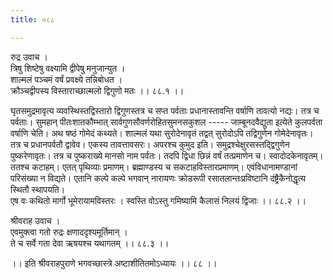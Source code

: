 ```yaml
---
title: ०८८

---
```

रुद्र उवाच ।  
त्रिषु शिष्टेषु वक्ष्यामि द्वीपेषु मनुजान्युत ।  
शाल्मलं पञ्चमं वर्षं प्रवक्ष्ये तन्निबोधत ।  
क्रौञ्चद्वीपस्य विस्ताराच्छाल्मलो द्विगुणो मतः ।। ८८.१ ।।  
  
घृतसमुद्रमावृत्य व्यवस्थिस्तद्विस्तारो द्विगुणस्तत्र च सप्त पर्वताः प्रधानास्तावन्ति वर्षाणि तावत्यो नद्यः। तत्र च पर्वताः। सुमहान् पीतःशातकौम्भात् सार्वगुणसौवर्णरोहितसुमनसकुशल ----- जाम्बूनदवैद्युता इत्येते कुलपर्वता वर्षाणि चेति। अथ षष्ठं गोमेदं कथ्यते। शाल्मलं यथा सुरोदेनावृतं तद्वत् सुरोदोऽपि तद्विगुणेन गोमेदेनावृतः। तत्र च प्रधानपर्वतौ द्वावेव। एकस्य तावत्तावसरः। अपरश्च कुमुद इति। समुद्रश्चेक्षुरसस्तद्द्विगुणेन पुष्करेणावृतः। तत्र च पुष्कराख्ये मानसो नाम पर्वतः। तदपि द्विधा छिन्नं वर्षं तत्प्रमाणेन च। स्वादोदकेनावृतम्। ततश्च कटाहम्। एतत् पृथिव्याः प्रमाणम्। ब्रह्माण्डस्य च सकटाहविस्तारप्रमाणम्। एवंविधानामण्डानां परिसंख्या न विद्यते। एतानि कल्पे कल्पे भगवान् नारायणः क्रोडरूपी रसातलान्तःप्रविष्टानि दंष्ट्रैकैनोद्धृत्य स्थितौ स्थापयति।  
एष वः कथितो मार्गो भूमेरायामविस्तरः । स्वस्ति वोऽस्तु गमिष्यामि कैलासं निलयं द्विजाः ।। ८८.२ ।।  
  
श्रीवराह उवाच ।  
एवमुक्त्वा गतो रुद्रः क्षणाददृश्यमूर्तिमान् ।  
ते च सर्वे गता देवा ऋषयश्च यथागतम् ।। ८८.३ ।।  
  
।। इति श्रीवराहपुराणे भगवच्छास्त्रे अष्टाशीतितमोऽध्यायः ।। ८८ ।।